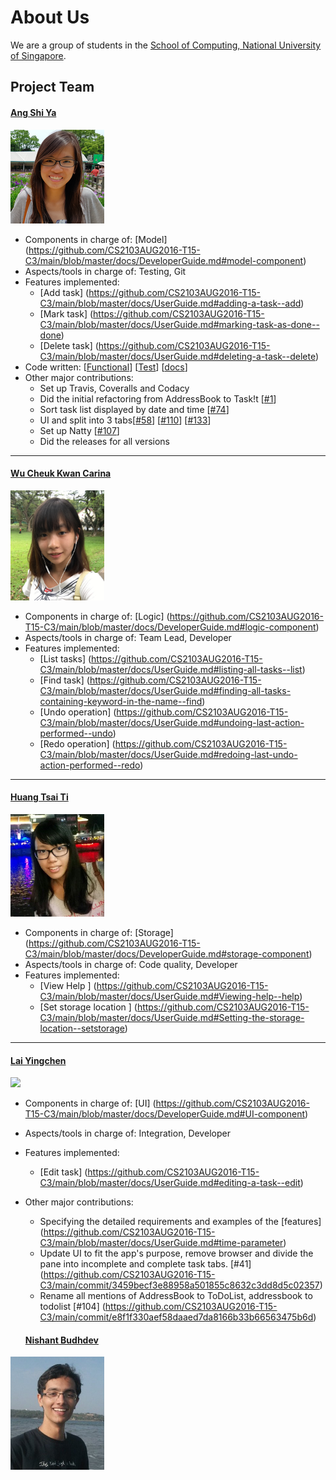 # About Us

We are a group of students in the [School of Computing, National University of Singapore](http://www.comp.nus.edu.sg).

## Project Team

#### [Ang Shi Ya](https://github.com/AngShiYa) <br>
<img src="images/ShiYa.png" width="150"><br>
* Components in charge of: [Model] (https://github.com/CS2103AUG2016-T15-C3/main/blob/master/docs/DeveloperGuide.md#model-component)
* Aspects/tools in charge of: Testing, Git
* Features implemented: 
  * [Add task] (https://github.com/CS2103AUG2016-T15-C3/main/blob/master/docs/UserGuide.md#adding-a-task--add)
  * [Mark task] (https://github.com/CS2103AUG2016-T15-C3/main/blob/master/docs/UserGuide.md#marking-task-as-done--done)
  * [Delete task] (https://github.com/CS2103AUG2016-T15-C3/main/blob/master/docs/UserGuide.md#deleting-a-task--delete) 
* Code written: [[Functional](https://github.com/CS2103AUG2016-T15-C3/main/blob/master/collated/main/A0138601M.md)] [[Test](https://github.com/CS2103AUG2016-T15-C3/main/blob/master/collated/test/A0138601M.md)] [[docs](https://github.com/CS2103AUG2016-T15-C3/main/blob/master/collated/docs/A0138601M.md)]
* Other major contributions:
  * Set up Travis, Coveralls and Codacy
  * Did the initial refactoring from AddressBook to Task!t [[#1](https://github.com/CS2103AUG2016-T15-C3/main/pull/2)]
  * Sort task list displayed by date and time [[#74](https://github.com/CS2103AUG2016-T15-C3/main/pull/75)]
  * UI and split into 3 tabs[[#58](https://github.com/CS2103AUG2016-T15-C3/main/issues/58)] [[#110](https://github.com/CS2103AUG2016-T15-C3/main/issues/110)] [[#133](https://github.com/CS2103AUG2016-T15-C3/main/pull/133)]
  * Set up Natty [[#107](https://github.com/CS2103AUG2016-T15-C3/main/pull/107)]
  * Did the releases for all versions

-----

#### [Wu Cheuk Kwan Carina](https://github.com/carinackwu) <br>
<img src="images/Carina.jpeg" width="150"><br>
* Components in charge of: [Logic] (https://github.com/CS2103AUG2016-T15-C3/main/blob/master/docs/DeveloperGuide.md#logic-component)
* Aspects/tools in charge of: Team Lead, Developer
* Features implemented: 
  * [List tasks] (https://github.com/CS2103AUG2016-T15-C3/main/blob/master/docs/UserGuide.md#listing-all-tasks--list)
  * [Find task] (https://github.com/CS2103AUG2016-T15-C3/main/blob/master/docs/UserGuide.md#finding-all-tasks-containing-keyword-in-the-name--find)
  * [Undo operation] (https://github.com/CS2103AUG2016-T15-C3/main/blob/master/docs/UserGuide.md#undoing-last-action-performed--undo)
  * [Redo operation] (https://github.com/CS2103AUG2016-T15-C3/main/blob/master/docs/UserGuide.md#redoing-last-undo-action-performed--redo)

-----

#### [Huang Tsai Ti](https://github.com/tyrahuang) <br>
<img src="images/TsaiTi.jpg" width="150"><br>
* Components in charge of: [Storage] 
(https://github.com/CS2103AUG2016-T15-C3/main/blob/master/docs/DeveloperGuide.md#storage-component)
* Aspects/tools in charge of: Code quality, Developer
* Features implemented:
  * [View Help ]
(https://github.com/CS2103AUG2016-T15-C3/main/blob/master/docs/UserGuide.md#Viewing-help--help) 
  * [Set storage location ]
(https://github.com/CS2103AUG2016-T15-C3/main/blob/master/docs/UserGuide.md#Setting-the-storage-location--setstorage)

-----

#### [Lai Yingchen](https://github.com/yingchen0505) <br>
<img src="images/Yingchen.JPG" width="150"><br> 
* Components in charge of: [UI] (https://github.com/CS2103AUG2016-T15-C3/main/blob/master/docs/DeveloperGuide.md#UI-component)
* Aspects/tools in charge of: Integration, Developer 
* Features implemented: 
  * [Edit task] (https://github.com/CS2103AUG2016-T15-C3/main/blob/master/docs/UserGuide.md#editing-a-task--edit)
* Other major contributions:
  * Specifying the detailed requirements and examples of the [features]
(https://github.com/CS2103AUG2016-T15-C3/main/blob/master/docs/UserGuide.md#time-parameter)
  * Update UI to fit the app's purpose, remove browser and divide the pane into incomplete and complete task tabs. [#41]
(https://github.com/CS2103AUG2016-T15-C3/main/commit/3459becf3e88958a501855c8632c3dd8d5c02357)
  * Rename all mentions of AddressBook to ToDoList, addressbook to todolist [#104] (https://github.com/CS2103AUG2016-T15-C3/main/commit/e8f1f330aef58daaed7da8166b33b66563475b6d)
  
  #### [Nishant Budhdev](https://github.com/AngShiYa) <br>
<img src="images/Nishant.jpg" width="150"><br>

